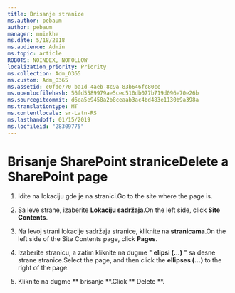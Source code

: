 ```yaml
---
title: Brisanje stranice
ms.author: pebaum
author: pebaum
manager: mnirkhe
ms.date: 5/18/2018
ms.audience: Admin
ms.topic: article
ROBOTS: NOINDEX, NOFOLLOW
localization_priority: Priority
ms.collection: Adm_O365
ms.custom: Adm_O365
ms.assetid: c0fde770-ba1d-4aeb-8c9a-83b646fc80ce
ms.openlocfilehash: 56fd5589979ae5cec510db077b719d096e70e26b
ms.sourcegitcommit: d6ea5e9458a2b8ceaab3ac4bd483e1130b9a398a
ms.translationtype: MT
ms.contentlocale: sr-Latn-RS
ms.lasthandoff: 01/15/2019
ms.locfileid: "28309775"
---
```

# <a name="delete-a-sharepoint-page"></a><span data-ttu-id="1fe8c-102">Brisanje SharePoint stranice</span><span class="sxs-lookup"><span data-stu-id="1fe8c-102">Delete a SharePoint page</span></span>

1. <span data-ttu-id="1fe8c-103">Idite na lokaciju gde je na stranici.</span><span class="sxs-lookup"><span data-stu-id="1fe8c-103">Go to the site where the page is.</span></span>
    
2. <span data-ttu-id="1fe8c-104">Sa leve strane, izaberite **Lokaciju sadržaja**.</span><span class="sxs-lookup"><span data-stu-id="1fe8c-104">On the left side, click **Site Contents**.</span></span> 
    
3. <span data-ttu-id="1fe8c-105">Na levoj strani lokacije sadržaja stranice, kliknite na **stranicama**.</span><span class="sxs-lookup"><span data-stu-id="1fe8c-105">On the left side of the Site Contents page, click **Pages**.</span></span> 
    
4. <span data-ttu-id="1fe8c-106">Izaberite stranicu, a zatim kliknite na dugme " **elipsi (...)** " sa desne strane stranice.</span><span class="sxs-lookup"><span data-stu-id="1fe8c-106">Select the page, and then click the **ellipses (...)** to the right of the page.</span></span> 
    
5. <span data-ttu-id="1fe8c-107">Kliknite na dugme \*\* brisanje \*\*.</span><span class="sxs-lookup"><span data-stu-id="1fe8c-107">Click \*\* Delete \*\*.</span></span> 
    

